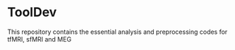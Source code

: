 # ToolDev
This repository contains the essential analysis and preprocessing codes for tfMRI, sfMRI and MEG
